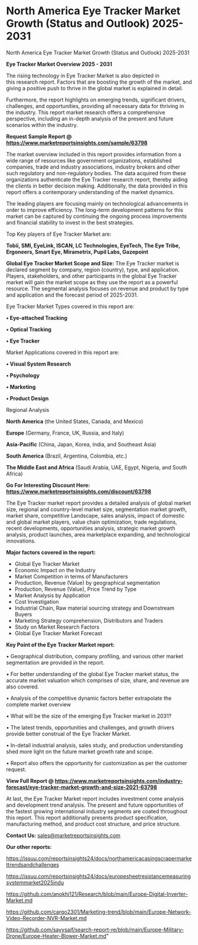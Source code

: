 # North America Eye Tracker Market Growth (Status and Outlook) 2025-2031
 North America Eye Tracker Market Growth (Status and Outlook) 2025-2031

<Strong> Eye Tracker Market Overview 2025 - 2031</strong>

The rising technology in Eye Tracker Market is also depicted in this research report. Factors that are boosting the growth of the market, and giving a positive push to thrive in the global market is explained in detail.

Furthermore, the report highlights on emerging trends, significant drivers, challenges, and opportunities, providing all necessary data for thriving in the industry. This report market research offers a comprehensive perspective, including an in-depth analysis of the present and future scenarios within the industry.

<strong>Request Sample Report @ <a href=https://www.marketreportsinsights.com/sample/63798>https://www.marketreportsinsights.com/sample/63798</a></strong>

The market overview included in this report provides information from a wide range of resources like government organizations, established companies, trade and industry associations, industry brokers and other such regulatory and non-regulatory bodies. The data acquired from these organizations authenticate the Eye Tracker research report, thereby aiding the clients in better decision making. Additionally, the data provided in this report offers a contemporary understanding of the market dynamics.

The leading players are focusing mainly on technological advancements in order to improve efficiency. The long-term development patterns for this market can be captured by continuing the ongoing process improvements and financial stability to invest in the best strategies.

Top Key players of Eye Tracker Market are:

<strong>Tobii, SMI, EyeLink, ISCAN, LC Technologies, EyeTech, The Eye Tribe, Ergoneers, Smart Eye, Mirametrix, Pupil Labs, Gazepoint</strong>

<strong><b>Global Eye Tracker Market Scope and Size:</b></strong>
The Eye Tracker market is declared segment by company, region (country), type, and application. Players, stakeholders, and other participants in the global Eye Tracker market will gain the market scope as they use the report as a powerful resource. The segmental analysis focuses on revenue and product by type and application and the forecast period of 2025-2031.

Eye Tracker Market Types covered in this report are:

<strong>• Eye-attached Tracking

• Optical Tracking

• Eye Tracker</strong>

Market Applications covered in this report are:

<strong>• Visual System Research

• Psychology

• Marketing

• Product Design</strong> 

Regional Analysis

<strong>North America</strong> (the United States, Canada, and Mexico)

<strong>Europe</strong> (Germany, France, UK, Russia, and Italy)

<strong>Asia-Pacific</strong> (China, Japan, Korea, India, and Southeast Asia)

<strong>South America</strong> (Brazil, Argentina, Colombia, etc.)

<strong>The Middle East and Africa</strong> (Saudi Arabia, UAE, Egypt, Nigeria, and South Africa)

<strong>Go For Interesting Discount Here: <a href=https://www.marketreportsinsights.com/discount/63798>https://www.marketreportsinsights.com/discount/63798</a></strong>

The Eye Tracker market report provides a detailed analysis of global market size, regional and country-level market size, segmentation market growth, market share, competitive Landscape, sales analysis, impact of domestic and global market players, value chain optimization, trade regulations, recent developments, opportunities analysis, strategic market growth analysis, product launches, area marketplace expanding, and technological innovations.

<strong><b>Major factors covered in the report:</b></strong>
<ul>
  <li>Global Eye Tracker Market </li>
  <li>Economic Impact on the Industry</li>
  <li>Market Competition in terms of Manufacturers</li>
  <li>Production, Revenue (Value) by geographical segmentation</li>
  <li>Production, Revenue (Value), Price Trend by Type</li>
  <li>Market Analysis by Application</li>
  <li>Cost Investigation</li>
  <li>Industrial Chain, Raw material sourcing strategy and Downstream Buyers</li>
  <li>Marketing Strategy comprehension, Distributors and Traders</li>
  <li>Study on Market Research Factors</li>
  <li>Global Eye Tracker Market Forecast</li>
</ul>

<strong><b>Key Point of the Eye Tracker Market report:</b></strong>

• Geographical distribution, company profiling, and various other market segmentation are provided in the report.

• For better understanding of the global Eye Tracker market status, the accurate market valuation which comprises of size, share, and revenue are also covered.

• Analysis of the competitive dynamic factors better extrapolate the complete market overview

• What will be the size of the emerging Eye Tracker market in 2031?

• The latest trends, opportunities and challenges, and growth drivers provide better construal of the Eye Tracker Market.

• In-detail industrial analysis, sales study, and production understanding shed more light on the future market growth rate and scope.

• Report also offers the opportunity for customization as per the customer request.

<strong><b>View Full Report @ <a href=https://www.marketreportsinsights.com/industry-forecast/eye-tracker-market-growth-and-size-2021-63798>https://www.marketreportsinsights.com/industry-forecast/eye-tracker-market-growth-and-size-2021-63798</a></b></strong>


At last, the Eye Tracker Market report includes investment come analysis and development trend analysis. The present and future opportunities of the fastest growing international industry segments are coated throughout this report. This report additionally presents product specification, manufacturing method, and product cost structure, and price structure.

<strong>Contact Us:</strong>
sales@marketreportsinsights.com

<strong>Our other reports:</strong>

<a href=https://issuu.com/reportsinsights24/docs/northamericacasingscrapermarkettrendsandchallenges>https://issuu.com/reportsinsights24/docs/northamericacasingscrapermarkettrendsandchallenges</a>

<a href=https://issuu.com/reportsinsights24/docs/europesheetresistancemeasuringsystemmarket2025indu>https://issuu.com/reportsinsights24/docs/europesheetresistancemeasuringsystemmarket2025indu</a>

<a href=https://github.com/anokhi121/Research/blob/main/Europe-Digital-Inverter-Market.md>https://github.com/anokhi121/Research/blob/main/Europe-Digital-Inverter-Market.md</a>

<a href=https://github.com/cargo2301/Marketing-trend/blob/main/Europe-Network-Video-Recorder-NVR-Market.md>https://github.com/cargo2301/Marketing-trend/blob/main/Europe-Network-Video-Recorder-NVR-Market.md</a>

<a href=https://github.com/sayysaif/search-report-re/blob/main/Europe-Military-Drone/Europe-Heater-Blower-Market.md>https://github.com/sayysaif/search-report-re/blob/main/Europe-Military-Drone/Europe-Heater-Blower-Market.md</a>"
